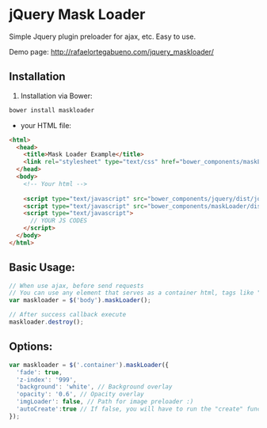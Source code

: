 jQuery Mask Loader
==================

Simple Jquery plugin preloader for ajax, etc. Easy to use.

Demo page: http://rafaelortegabueno.com/jquery_maskloader/


Installation
------------
1. Installation via Bower:
```bash
bower install maskloader
```
* your HTML file:
```html
<html>
  <head>
    <title>Mask Loader Example</title>
    <link rel="stylesheet" type="text/css" href="bower_components/maskLoader/dist/maskloader.css"/>
  </head>
  <body>
    <!-- Your html -->
    
    <script type="text/javascript" src="bower_components/jquery/dist/jquery.min.js"/>
    <script type="text/javascript" src="bower_components/maskLoader/dist/jquery.maskloader.js"/>
    <script type="text/javascript">
      // YOUR JS CODES
    </script>
  </body>
</html>
```

Basic Usage:
------------
```javascript
// When use ajax, before send requests
// You can use any element that serves as a container html, tags like "body", classes and ids
var maskloader = $('body').maskLoader();

// After success callback execute
maskloader.destroy();
```

Options:
--------
```javascript
var maskloader = $('.container').maskLoader({
  'fade': true,
  'z-index': '999',
  'background': 'white', // Background overlay
  'opacity': '0.6', // Opacity overlay
  'imgLoader': false, // Path for image preloader :)
  'autoCreate':true // If false, you will have to run the "create" function. Ex: $('body').maskLoader().create(); 
});
```
